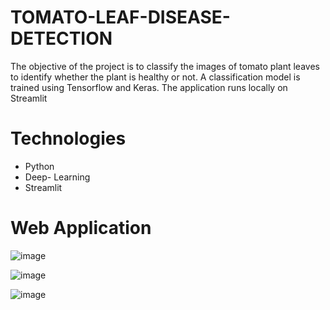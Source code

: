 # TOMATO-LEAF-DISEASE-DETECTION
The objective of the project is to classify the images of tomato plant leaves to identify whether the plant is healthy or not. A classification model is trained using Tensorflow and Keras. The application runs locally on Streamlit
# Technologies
* Python 
* Deep- Learning
* Streamlit
  
# Web Application
![image](https://github.com/Kartala-bhupal/TOMATO-LEAF-DISEASE-DETECTION/assets/129925075/8cbad780-694d-4174-8caa-b74b14ed0762)

![image](https://github.com/Kartala-bhupal/TOMATO-LEAF-DISEASE-DETECTION/assets/129925075/cd7bf3a7-80b1-4d47-b517-3b7aa69222f6)

![image](https://github.com/Kartala-bhupal/TOMATO-LEAF-DISEASE-DETECTION/assets/129925075/269eab37-08cc-4140-89d7-6cc4d384469a)
